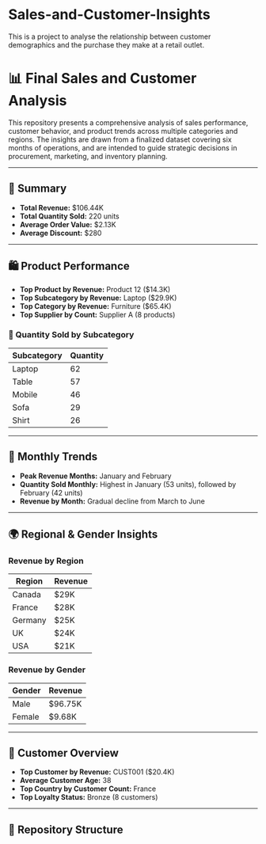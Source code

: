 # Sales-and-Customer-Insights
This is a project to analyse the relationship between customer demographics and the purchase they make at a retail outlet. 
# 📊 Final Sales and Customer Analysis

This repository presents a comprehensive analysis of sales performance, customer behavior, and product trends across multiple categories and regions. The insights are drawn from a finalized dataset covering six months of operations, and are intended to guide strategic decisions in procurement, marketing, and inventory planning.

---

## 🧾 Summary

- **Total Revenue:** $106.44K  
- **Total Quantity Sold:** 220 units  
- **Average Order Value:** $2.13K  
- **Average Discount:** $280  

---

## 🛍️ Product Performance

- **Top Product by Revenue:** Product 12 ($14.3K)  
- **Top Subcategory by Revenue:** Laptop ($29.9K)  
- **Top Category by Revenue:** Furniture ($65.4K)  
- **Top Supplier by Count:** Supplier A (8 products)  

### 🔢 Quantity Sold by Subcategory
| Subcategory | Quantity |
|------------|----------|
| Laptop     | 62       |
| Table      | 57       |
| Mobile     | 46       |
| Sofa       | 29       |
| Shirt      | 26       |

---

## 📅 Monthly Trends

- **Peak Revenue Months:** January and February  
- **Quantity Sold Monthly:** Highest in January (53 units), followed by February (42 units)  
- **Revenue by Month:** Gradual decline from March to June  

---

## 🌍 Regional & Gender Insights

### Revenue by Region
| Region | Revenue |
|--------|---------|
| Canada | $29K    |
| France | $28K    |
| Germany| $25K    |
| UK     | $24K    |
| USA    | $21K    |

### Revenue by Gender
| Gender | Revenue |
|--------|---------|
| Male   | $96.75K |
| Female | $9.68K  |

---

## 👥 Customer Overview

- **Top Customer by Revenue:** CUST001 ($20.4K)  
- **Average Customer Age:** 38  
- **Top Country by Customer Count:** France  
- **Top Loyalty Status:** Bronze (8 customers)  

---

## 📁 Repository Structure


